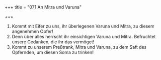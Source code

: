 +++
title = "071 An Mitra und Varuna"

+++


1.	Kommt mit Eifer zu uns, ihr überlegenen Varuna und Mitra, zu diesem angenehmen Opfer!
2.	Denn über alles herrscht ihr einsichtigen Varuna und Mitra. Befruchtet unsere Gedanken, die ihr das vermöget!
3.	Kommt zu unserem Preßtrank, Mitra und Varuna, zu dem Saft des Opfernden, um diesen Soma zu trinken!

